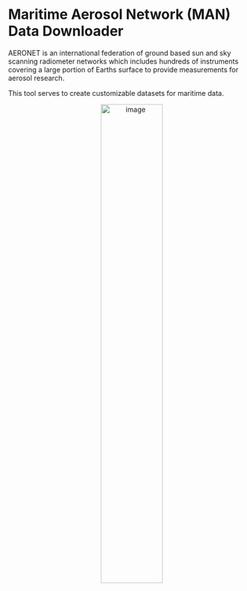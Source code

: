 # Maritime Aerosol Network (MAN) Data Downloader
AERONET is an international federation of ground based sun and sky scanning radiometer networks which includes hundreds of instruments covering a large portion of Earths surface to provide measurements for aerosol research.

This tool serves to create customizable datasets for maritime data.

<p align="center"><img src="https://github.com/rell/MAN-Data-Download-Tool/assets/19939107/c912345d-29d6-4278-921e-384c9ef41b21" alt="image" width="50%"></p>
